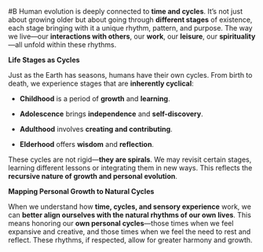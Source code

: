  #B Human evolution is deeply connected to **time and cycles**. It’s not just about growing older but about going through **different stages** of existence, each stage bringing with it a unique rhythm, pattern, and purpose. The way we live—our **interactions with others**, our **work**, our **leisure**, our **spirituality**—all unfold within these rhythms.

 **Life Stages as Cycles**

Just as the Earth has seasons, humans have their own cycles. From birth to death, we experience stages that are **inherently cyclical**:

- **Childhood** is a period of **growth** and **learning**.
    
- **Adolescence** brings **independence** and **self-discovery**.
    
- **Adulthood** involves **creating and contributing**.
    
- **Elderhood** offers **wisdom** and **reflection**.
    

These cycles are not rigid—**they are spirals**. We may revisit certain stages, learning different lessons or integrating them in new ways. This reflects the **recursive nature of growth and personal evolution**.

 **Mapping Personal Growth to Natural Cycles**

When we understand how **time, cycles, and sensory experience** work, we can **better align ourselves with the natural rhythms of our own lives**. This means honoring our **own personal cycles**—those times when we feel expansive and creative, and those times when we feel the need to rest and reflect. These rhythms, if respected, allow for greater harmony and growth.